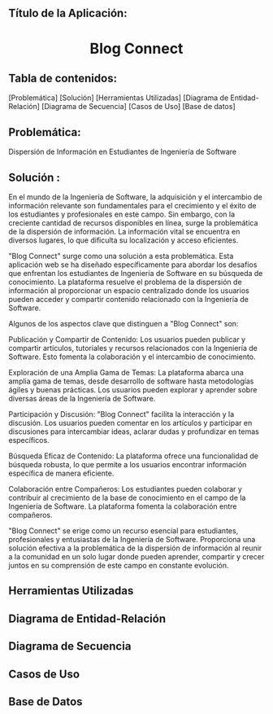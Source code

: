 
## Título de la Aplicación: 
<h1 align="center"> Blog Connect</h1>

## Tabla de contenidos:
[Problemática]
[Solución]
[Herramientas Utilizadas]
[Diagrama de Entidad-Relación]
[Diagrama de Secuencia]
[Casos de Uso]
[Base de datos]


## Problemática: 
Dispersión de Información en Estudiantes de Ingeniería de Software

## Solución :

En el mundo de la Ingeniería de Software, la adquisición y el intercambio de información relevante son fundamentales para el crecimiento y el éxito de los estudiantes y profesionales en este campo. Sin embargo, con la creciente cantidad de recursos disponibles en línea, surge la problemática de la dispersión de información. La información vital se encuentra en diversos lugares, lo que dificulta su localización y acceso eficientes.

"Blog Connect" surge como una solución a esta problemática. Esta aplicación web se ha diseñado específicamente para abordar los desafíos que enfrentan los estudiantes de Ingeniería de Software en su búsqueda de conocimiento. La plataforma resuelve el problema de la dispersión de información al proporcionar un espacio centralizado donde los usuarios pueden acceder y compartir contenido relacionado con la Ingeniería de Software.

Algunos de los aspectos clave que distinguen a "Blog Connect" son:

Publicación y Compartir de Contenido: Los usuarios pueden publicar y compartir artículos, tutoriales y recursos relacionados con la Ingeniería de Software. Esto fomenta la colaboración y el intercambio de conocimiento.

Exploración de una Amplia Gama de Temas: La plataforma abarca una amplia gama de temas, desde desarrollo de software hasta metodologías ágiles y buenas prácticas. Los usuarios pueden explorar y aprender sobre diversas áreas de la Ingeniería de Software.

Participación y Discusión: "Blog Connect" facilita la interacción y la discusión. Los usuarios pueden comentar en los artículos y participar en discusiones para intercambiar ideas, aclarar dudas y profundizar en temas específicos.

Búsqueda Eficaz de Contenido: La plataforma ofrece una funcionalidad de búsqueda robusta, lo que permite a los usuarios encontrar información específica de manera eficiente.

Colaboración entre Compañeros: Los estudiantes pueden colaborar y contribuir al crecimiento de la base de conocimiento en el campo de la Ingeniería de Software. La plataforma fomenta la colaboración entre compañeros.

"Blog Connect" se erige como un recurso esencial para estudiantes, profesionales y entusiastas de la Ingeniería de Software. Proporciona una solución efectiva a la problemática de la dispersión de información al reunir a la comunidad en un solo lugar donde pueden aprender, compartir y crecer juntos en su comprensión de este campo en constante evolución.
## Herramientas Utilizadas
## Diagrama de Entidad-Relación
## Diagrama de Secuencia
## Casos de Uso
## Base de Datos
